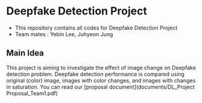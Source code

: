 # Deepfake Detection Project
- This repository contains all codes for Deepfake Detection Project
- Team mates : Yebin Lee, Juhyeon Jung

## Main Idea
This project is aiming to investigate the effect of image change on Deepfake detection problem. Deepfake detection performance is compared using original (color) image, images with color changes, and images with changes in saturation.
You can read our [proposal document](documents/DL_Project Proposal_Team1.pdf)

